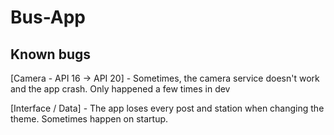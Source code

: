 # Bus-App

## Known bugs
[Camera - API 16 -> API 20] - Sometimes, the camera service doesn't work and the app crash. Only happened a few times in dev

[Interface / Data] - The app loses every post and station when changing the theme. Sometimes happen on startup.
